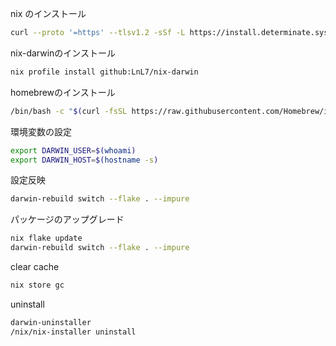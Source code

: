 nix のインストール
```sh
curl --proto '=https' --tlsv1.2 -sSf -L https://install.determinate.systems/nix |  sh -s -- install
```

nix-darwinのインストール
```sh
nix profile install github:LnL7/nix-darwin
```

homebrewのインストール
```sh
/bin/bash -c "$(curl -fsSL https://raw.githubusercontent.com/Homebrew/install/HEAD/install.sh)"
```

環境変数の設定
```sh
export DARWIN_USER=$(whoami)
export DARWIN_HOST=$(hostname -s)
```

設定反映
```sh
darwin-rebuild switch --flake . --impure
```

パッケージのアップグレード
```sh
nix flake update
darwin-rebuild switch --flake . --impure
```

clear cache
```sh
nix store gc
```

uninstall
```sh
darwin-uninstaller
/nix/nix-installer uninstall
```
